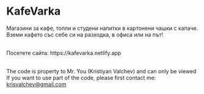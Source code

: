 # KafeVarka
Магазини за кафе, топли и студени напитки в картонени чашки с капаче. Вземи кафето със себе си на разходка, в офиса или на път!

<br>
Посетете сайта: https://kafevarka.netlify.app
<br><br>

The code is property to Mr. You (Kristiyan Valchev) and can only be viewed<br>
If you want to use part of the code, please first contact me: krisvalchev@gmail.com
